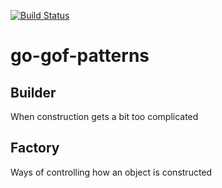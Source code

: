 [![Build Status](https://travis-ci.org/sergeyzalunin/go-gof-patterns.svg?branch=master)](https://travis-ci.org/sergeyzalunin/go-gof-patterns)

# go-gof-patterns

## Builder
When construction gets a bit too complicated

## Factory
Ways of controlling how an object is constructed

